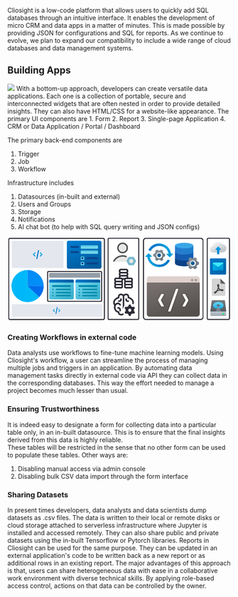 Cliosight is a low-code platform that allows users to quickly add SQL databases through an intuitive interface. It enables the development of micro CRM and data apps in a matter of minutes. This is made possible by providing JSON for configurations and SQL for reports. As we continue to evolve, we plan to expand our compatibility to include a wide range of cloud databases and data management systems.   

## Building Apps 
<img src="https://mir-s3-cdn-cf.behance.net/project_modules/max_1200/3393ab201764817.66f852ccea1b1.png" />
With a bottom-up approach, developers can create versatile data applications. Each one is a collection of portable, secure and interconnected widgets that are often nested in order to provide detailed insights. They can also have HTML/CSS for a website-like appearance. The primary UI components are 
1. Form   
2. Report    
3. Single-page Application     
4. CRM or Data Application / Portal / Dashboard   
    
The primary back-end components are    
1. Trigger   
2. Job
3. Workflow
       
Infrastructure includes          
1. Datasources (in-built and external)      
2. Users and Groups        
3. Storage   
4. Notifications
5. AI chat bot (to help with SQL query writing and JSON configs)   

<img src="images/cliosight_app.png" />
      
### Creating Workflows in external code      
Data analysts use workflows to fine-tune machine learning models. Using Cliosight's workflow, a user can streamline the process of managing multiple jobs and triggers in an application. By automating data management tasks directly in external code via API they can collect data in the corresponding databases. This way the effort needed to manage a project becomes much lesser than usual.     
         
### Ensuring Trustworthiness
It is indeed easy to designate a form for collecting data into a particular table only, in an in-built datasource. This is to ensure that the final insights derived from this data is highly reliable.   
These tables will be restricted in the sense that no other form can be used to populate these tables. Other ways are:     
1. Disabling manual access via admin console      
2. Disabling bulk CSV data import through the form  interface     
         
### Sharing Datasets    
In present times developers, data analysts and data scientists dump datasets as .csv files. The data is written to their local or remote disks or cloud storage attached to serverless infrastructure where Jupyter is installed and accessed remotely. They can also share public and private datasets using the in-built Tensorflow or Pytorch libraries. Reports in Cliosight can be used for the same purpose. They can be updated in an external application's code to be written back as a new report or as additional rows in an existing report. The major advantages of this approach is that, users can share heterogeneous data with ease in a collaborative work environment with diverse technical skills. By applying role-based access control, actions on that data can be controlled by the owner.    
    
